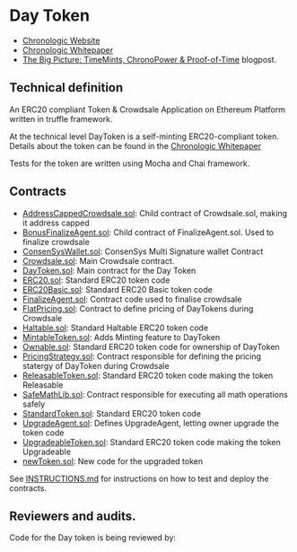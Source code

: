 
# Day Token

- [Chronologic Website](https://chronologic.network)
- [Chronologic Whitepaper](https://chronologic.network/uploads/Chronologic_Whitepaper.pdf)
- [The Big Picture: TimeMints, ChronoPower & Proof-of-Time](https://blog.chronologic.network/the-big-picture-timemints-chronopower-proof-of-time-f881158b044d) blogpost.


## Technical definition
An ERC20 compliant Token &amp; Crowdsale Application on Ethereum Platform written in truffle framework.

At the technical level DayToken is a self-minting ERC20-compliant token. Details about the token can be found in the [Chronologic Whitepaper](https://chronologic.network/uploads/Chronologic_Whitepaper.pdf)

Tests for the token are written using Mocha and Chai framework.

## Contracts

- [AddressCappedCrowdsale.sol](/contracts/AddressCappedCrowdsale.sol): Child contract of Crowdsale.sol, making it address capped
- [BonusFinalizeAgent.sol](/contracts/BonusFinalizeAgent.sol): Child contract of FinalizeAgent.sol. Used to finalize crowdsale
- [ConsenSysWallet.sol](/contracts/ConsenSysWallet.sol): ConsenSys Multi Signature wallet Contract
- [Crowdsale.sol](/contracts/Crowdsale.sol): Main Crowdsale contract.
- [DayToken.sol](/contracts/DayToken.sol): Main contract for the Day Token
- [ERC20.sol](/contracts/ERC20.sol): Standard ERC20 token code
- [ERC20Basic.sol](/contracts/ERC20Basic.sol): Standard ERC20 Basic token code
- [FinalizeAgent.sol](/contracts/FinalizeAgent.sol): Contract code used to finalise crowdsale
- [FlatPricing.sol](/contracts/FlatPricing.sol): Contract to define pricing of DayTokens during Crowdsale
- [Haltable.sol](/contracts/Haltable.sol): Standard Haltable ERC20 token code
- [MintableToken.sol](/contracts/MintableToken.sol): Adds Minting feature to DayToken
- [Ownable.sol](/contracts/Ownable.sol): Standard ERC20 token code for ownership of DayToken
- [PricingStrategy.sol](/contracts/PricingStrategy.sol): Contract responsible for defining the pricing statergy of DayToken during Crowdsale
- [ReleasableToken.sol](/contracts/ReleasableToken.sol): Standard ERC20 token code making the token Releasable
- [SafeMathLib.sol](/contracts/SafeMathLib.sol): Contract responsible for executing all math operations safely
- [StandardToken.sol](/contracts/StandardToken.sol): Standard ERC20 token code
- [UpgradeAgent.sol](/contracts/UpgradeAgent.sol): Defines UpgradeAgent, letting owner upgrade the token code
- [UpgradeableToken.sol](/contracts/UpgradeableToken.sol): Standard ERC20 token code making the token Upgradeable
- [newToken.sol](/contracts/newToken.sol): New code for the upgraded token

See [INSTRUCTIONS.md](/Instructions.md) for instructions on how to test and deploy the contracts.

## Reviewers and audits.

Code for the Day token is being reviewed by:
